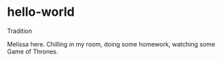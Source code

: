 # hello-world
Tradition

Melissa here. Chilling in my room, doing some homework, watching some Game of Thrones.
